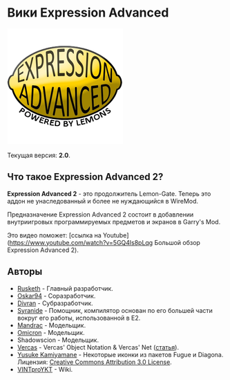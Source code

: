 # Вики Expression Advanced

![](../images/ea-logo.png)

Текущая версия: **2.0**.

## Что такое Expression Advanced 2?

**Expression Advanced 2** - это продолжитель Lemon-Gate. Теперь это аддон не унаследованный и более не нуждающийся в WireMod.

Предназначение Expression Advanced 2 состоит в добавлении внутриигровых программируемых предметов и экранов в Garry's Mod.

Это видео поможет: [ссылка на Youtube](https://www.youtube.com/watch?v=5GQ4ls8pLqg Большой обзор Expression Advanced 2).

## Авторы

- [Rusketh](http://github.com/Rusketh) - Главный разработчик.
- [Oskar94](http://github.com/oskar94) - Соразработчик.
- [Divran](https://github.com/Divran) - Субразработчик.
- [Syranide](https://github.com/syranide) - Помощник, компилятор основан по его большей части вокруг его работы, использованной в E2.
- [Mandrac](https://github.com/mandrac) - Модельщик.
- [Omicron](https://github.com/OmicroNiuM) - Модельщик.
- Shadowscion - Модельщик.
- [Vercas](https://github.com/vercas) - Vercas' Object Notation & Vercas' Net ([статья](http://www.facepunch.com/showthread.php?t=1194008)).
- [Yusuke Kamiyamane](http://p.yusukekamiyamane.com/) - Некоторые иконки из пакетов Fugue и Diagona. Лицензия: [Creative Commons Attribution 3.0 License](http://creativecommons.org/licenses/by/3.0/).
- [VINTproYKT](https://github.com/VINTproYKT) - Wiki.